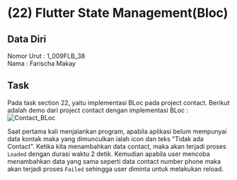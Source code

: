 # (22) Flutter State Management(Bloc)
## Data Diri
Nomor Urut : 1_009FLB_38 <br>
Nama : Farischa Makay

## Task 
Pada task section 22, yaitu implementasi BLoc pada project contact. Berikut adalah demo dari project contact dengan implementasi BLoc : <br>
![Contact_BLoc](https://media.giphy.com/media/Orqym56jOmLQ0HVmr8/giphy.gif) <br>

Saat pertama kali menjalankan program, apabila aplikasi belum mempunyai data kontak maka yang dimunculkan ialah icon dan teks "Tidak ada Contact". Ketika kita menambahkan data contact, maka akan terjadi proses ```Loaded``` dengan durasi waktu 2 detik. Kemudian apabila user mencoba menambahkan data yang sama seperti data contact number phone maka akan terjadi proses ```Failed``` sehingga user diminta untuk melakukan reload.
